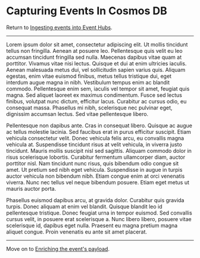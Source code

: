 # Capturing Events In Cosmos DB

Return to [Ingesting events into Event Hubs](EventHubs.md).

---

Lorem ipsum dolor sit amet, consectetur adipiscing elit. Ut mollis tincidunt tellus non fringilla. Aenean at posuere leo. Pellentesque quis velit eu leo accumsan tincidunt fringilla sed nulla. Maecenas dapibus vitae quam at porttitor. Vivamus vitae nisi lectus. Quisque et dui at enim ultricies iaculis. Aenean malesuada metus dui, vel sollicitudin sapien varius quis. Aliquam egestas, enim vitae euismod finibus, metus tellus tristique dui, eget interdum augue magna in nibh. Vestibulum tempus enim ac blandit commodo. Pellentesque enim sem, iaculis vel tempor sit amet, feugiat quis magna. Sed aliquet laoreet ex maximus condimentum. Fusce sed lectus finibus, volutpat nunc dictum, efficitur lacus. Curabitur ac cursus odio, eu consequat massa. Phasellus mi nibh, scelerisque nec pulvinar eget, dignissim accumsan lectus. Sed vitae pellentesque libero.

Pellentesque non dapibus ante. Cras in consequat libero. Quisque ac augue ac tellus molestie lacinia. Sed faucibus erat in purus efficitur suscipit. Etiam vehicula consectetur velit. Donec vehicula felis arcu, eu convallis magna vehicula at. Suspendisse tincidunt risus at velit vehicula, in viverra justo tincidunt. Mauris mollis suscipit nisl sed sagittis. Aliquam commodo dolor in risus scelerisque lobortis. Curabitur fermentum ullamcorper diam, auctor porttitor nisl. Nam tincidunt nunc risus, quis bibendum odio congue sit amet. Ut pretium sed nibh eget vehicula. Suspendisse in augue in turpis auctor vehicula non bibendum nibh. Etiam congue enim at orci venenatis viverra. Nunc nec tellus vel neque bibendum posuere. Etiam eget metus ut mauris auctor porta.

Phasellus euismod dapibus arcu, at gravida dolor. Curabitur quis gravida turpis. Donec aliquam at enim vel blandit. Quisque blandit leo id pellentesque tristique. Donec feugiat urna in tempor euismod. Sed convallis cursus velit, in posuere erat scelerisque a. Nunc libero libero, posuere vitae scelerisque id, dapibus eget nulla. Praesent eu magna pretium magna aliquet congue. Proin venenatis eu ante sit amet placerat.


---
Move on to [Enriching the event's payload](Functions.md).
